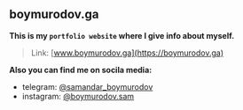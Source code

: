 ## boymurodov.ga
**This is my `portfolio website` where I give info about myself.**
>Link: [www.boymurodov.ga](https://boymurodov.ga)

**Also you can find me on socila media:**
- telegram: [@samandar_boymurodov](https://t.me/samandar_boymurodov/)
- instagram: [@boymurodov.sam](https://www.instagram.com/boymurodov.sam/)



